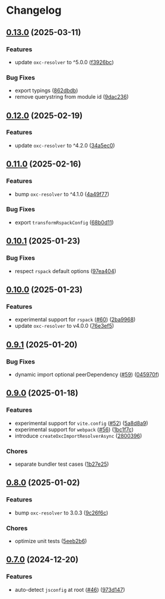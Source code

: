 # Changelog

## [0.13.0](https://github.com/9romise/eslint-import-resolver-oxc/compare/v0.12.0...v0.13.0) (2025-03-11)


### Features

* update `oxc-resolver` to ^5.0.0 ([f3926bc](https://github.com/9romise/eslint-import-resolver-oxc/commit/f3926bc0a1912f916bf34f17b479ac3f07bbbdc8))


### Bug Fixes

* export typings ([862dbdb](https://github.com/9romise/eslint-import-resolver-oxc/commit/862dbdbba7977af2a036e6bf46f1a1e13c870e09))
* remove querystring from module id ([9dac236](https://github.com/9romise/eslint-import-resolver-oxc/commit/9dac236e60b578cd595fcf82a099e1331d4c8850))

## [0.12.0](https://github.com/9romise/eslint-import-resolver-oxc/compare/v0.11.0...v0.12.0) (2025-02-19)


### Features

* update `oxc-resolver` to ^4.2.0 ([34a5ec0](https://github.com/9romise/eslint-import-resolver-oxc/commit/34a5ec0790b89ccf8df91bc49a9a1200e214d576))

## [0.11.0](https://github.com/9romise/eslint-import-resolver-oxc/compare/v0.10.1...v0.11.0) (2025-02-16)


### Features

* bump `oxc-resolver` to ^4.1.0 ([4a49f77](https://github.com/9romise/eslint-import-resolver-oxc/commit/4a49f777b699701ac1a7f3d6c745ebe1a561e0e7))


### Bug Fixes

* export `transformRspackConfig` ([68b0d11](https://github.com/9romise/eslint-import-resolver-oxc/commit/68b0d113ad6d912cd8b58643a25b3b0b6a2ae24b))

## [0.10.1](https://github.com/9romise/eslint-import-resolver-oxc/compare/v0.10.0...v0.10.1) (2025-01-23)


### Bug Fixes

* respect `rspack` default options ([97ea404](https://github.com/9romise/eslint-import-resolver-oxc/commit/97ea404518955c584a76aba55277c00a868f453d))

## [0.10.0](https://github.com/9romise/eslint-import-resolver-oxc/compare/v0.9.1...v0.10.0) (2025-01-23)


### Features

* experimental support for `rspack` ([#60](https://github.com/9romise/eslint-import-resolver-oxc/issues/60)) ([2ba9968](https://github.com/9romise/eslint-import-resolver-oxc/commit/2ba9968bdfc24ac5dd7fa0eed09e667989575bac))
* update `oxc-resolver` to v4.0.0 ([76e3ef5](https://github.com/9romise/eslint-import-resolver-oxc/commit/76e3ef5985cf4d165183aa605cbe1af64029771e))

## [0.9.1](https://github.com/9romise/eslint-import-resolver-oxc/compare/v0.9.0...v0.9.1) (2025-01-20)


### Bug Fixes

* dynamic import optional peerDependency ([#59](https://github.com/9romise/eslint-import-resolver-oxc/issues/59)) ([045970f](https://github.com/9romise/eslint-import-resolver-oxc/commit/045970fec7847af70e3284d255782ed7e66d7ac9))

## [0.9.0](https://github.com/9romise/eslint-import-resolver-oxc/compare/v0.8.0...v0.9.0) (2025-01-18)


### Features

* experimental support for `vite.config` ([#52](https://github.com/9romise/eslint-import-resolver-oxc/issues/52)) ([5a8d8a9](https://github.com/9romise/eslint-import-resolver-oxc/commit/5a8d8a9c9aba348efb602eaab000a0bfe53b8d4c))
* experimental support for `webpack` ([#56](https://github.com/9romise/eslint-import-resolver-oxc/issues/56)) ([1bc1f7c](https://github.com/9romise/eslint-import-resolver-oxc/commit/1bc1f7c5a5e16464768dddf7053d0e746a6c0feb))
* introduce `createOxcImportResolverAsync` ([2800396](https://github.com/9romise/eslint-import-resolver-oxc/commit/2800396f033187d46533344bde5348c4d422c9d8))


### Chores

* separate bundler test cases ([1b27e25](https://github.com/9romise/eslint-import-resolver-oxc/commit/1b27e256e8bd0631603c4c53515968129dc6480a))

## [0.8.0](https://github.com/9romise/eslint-import-resolver-oxc/compare/v0.7.0...v0.8.0) (2025-01-02)


### Features

* bump `oxc-resolver` to 3.0.3 ([9c26f6c](https://github.com/9romise/eslint-import-resolver-oxc/commit/9c26f6cab7b4e193494f2c9a027cf1d2baf73ef2))


### Chores

* optimize unit tests ([5eeb2b6](https://github.com/9romise/eslint-import-resolver-oxc/commit/5eeb2b6cd6f5cf64e0a4f6828a1fa13f794a0406))

## [0.7.0](https://github.com/9romise/eslint-import-resolver-oxc/compare/v0.6.0...v0.7.0) (2024-12-20)


### Features

* auto-detect `jsconfig` at root ([#46](https://github.com/9romise/eslint-import-resolver-oxc/issues/46)) ([973d147](https://github.com/9romise/eslint-import-resolver-oxc/commit/973d147436adaa220a99471f67297e87ee3123f3))
